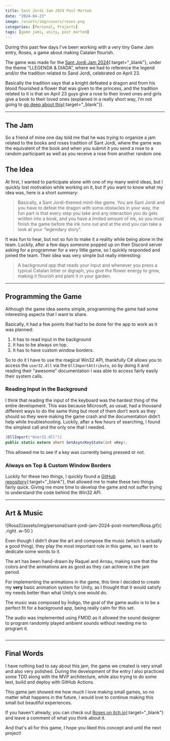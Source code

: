 ```yaml
---
title: Sant Jordi Jam 2024 Post Mortem
date: "2024-04-23"
image: /assets/img/covers/roses.png
categories: [Personal, Projects]
tags: [game jams, unity, post mortem]
---
```


During this past few days I’ve been working with a very tiny Game Jam entry, Roses, a game about making Catalan flourish.

The game was made for the [Sant Jordi Jam 2024](https://itch.io/jam/sant-jordi-24){:target="_blank"}, under the theme “LLEGENDA & DIADA”, where we had to reference the legend and/or the tradition related to Sand Jordi, celebrated on April 23.

Basically the tradition says that a knight defeated a dragon and from his blood flourished a flower that was given to the princess, and the tradition related to it is that on April 23 guys give a rose to their loved ones and girls give a book to their loved ones (explained in a really short way, I’m not going to [go deep about this](https://en.wikipedia.org/wiki/The_Day_of_Books_and_Roses){:target="_blank"}).

---

## The Jam

So a friend of mine one day told me that he was trying to organize a jam related to the books and roses tradition of Sant Jordi, where the game was the equivalent of the book and when you submit it you send a rose to a random participant as well as you receive a rose from another random one.

## The Idea

At first, I wanted to participate alone with one of my many weird ideas, but I quickly lost motivation while working on it, but if you want to know what my idea was, here is a short summary:

> Basically, a Sant Jordi-themed minit-like game. You are Sant Jordi and you have to defeat the dragon with some obstacles in your way, the fun part is that every step you take and any interaction you do gets written into a book, and you have a limited amount of ink, so you must finish the game before the ink runs out and at the end you can take a look at your “legendary story”.

It was fun to hear, but not so fun to make it a reality while being alone in the team. Luckily, after a few days someone popped up on their Discord server asking for a programmer for a very little game, so I quickly responded and joined the team. Their idea was very simple but really interesting:

> A background app that reads your input and whenever you press a typical Catalan letter or digraph, you give the flower energy to grow, making it flourish and plant it in your garden.

---

## Programming the Game

Although the game idea seems simple, programming the game had some interesting aspects that I want to share.

Basically, it had a few points that had to be done for the app to work as it was planned:

1. It has to read input in the background
2. It has to be always on top.
3. It has to have custom window borders.

So to do it I have to use the magical Win32 API, thankfully C# allows you to access the `user32.dll` via the `DllImportAttribute`, so by doing it and reading their “awesome” documentation I was able to access fairly easily their system calls.

### Reading Input in the Background

I think that reading the input of the keyboard was the hardest thing of the entire development. This was because Microsoft, as usual, had a thousand different ways to do the same thing but most of them don’t work as they should so they were making the game crash and the documentation didn’t help while troubleshooting. Luckily, after a few hours of searching, I found the simplest call and the only one that I needed.

```csharp
[DllImport("User32.dll")]
public static extern short GetAsyncKeyState(int vKey);
```

This allowed me to see if a key was currently being pressed or not.

### Always on Top & Custom Window Borders

Luckily for these two things, I quickly found a [GitHub repository](https://github.com/sator-imaging/AppWindowUtility){:target="_blank"}, that allowed me to make these two things fairly quick. Giving me more time to develop the game and not suffer trying to understand the code behind the Win32 API.

---

## Art & Music

<div markdown="1" style="display: inline-block;">
![Rosa](/assets/img/personal/sant-jordi-jam-2024-post-mortem/Rosa.gif){: .right .w-50 }

Even though I didn’t draw the art and compose the music (which is actually a good thing), they play the most important role in this game, so I want to dedicate some words to it.

The art has been hand-drawn by Raquel and Arnau, making sure that the colors and the animations are as good as they can achieve in the jam period.

For implementing the animations in the game, this time I decided to create my **very** basic animation system for Unity, as I thought that it would satisfy my needs better than what Unity’s one would do.

The music was composed by Índigo, the goal of the game audio is to be a perfect fit for a background app, being really calm for this set.

The audio was implemented using FMOD as it allowed the sound designer to program randomly played ambient sounds without needing me to program it.
</div>

---

## Final Words

I have nothing bad to say about this jam, the game we created is very small and also very polished. During the development of the entry I also practiced some TDD along with the MVP architecture, while also trying to do some test, build and deploy with GitHub Actions.

This game jam showed me how much I love making small games, so no matter what happens in the future, I would love to continue making this small but beautiful experiences.

If you haven't already, you can check out [Roses on itch.io](https://arnaums1.itch.io/roses){:target="_blank"} and leave a comment of what you think about it.

And that's all for this game, I hope you liked this concept and until the next project!
